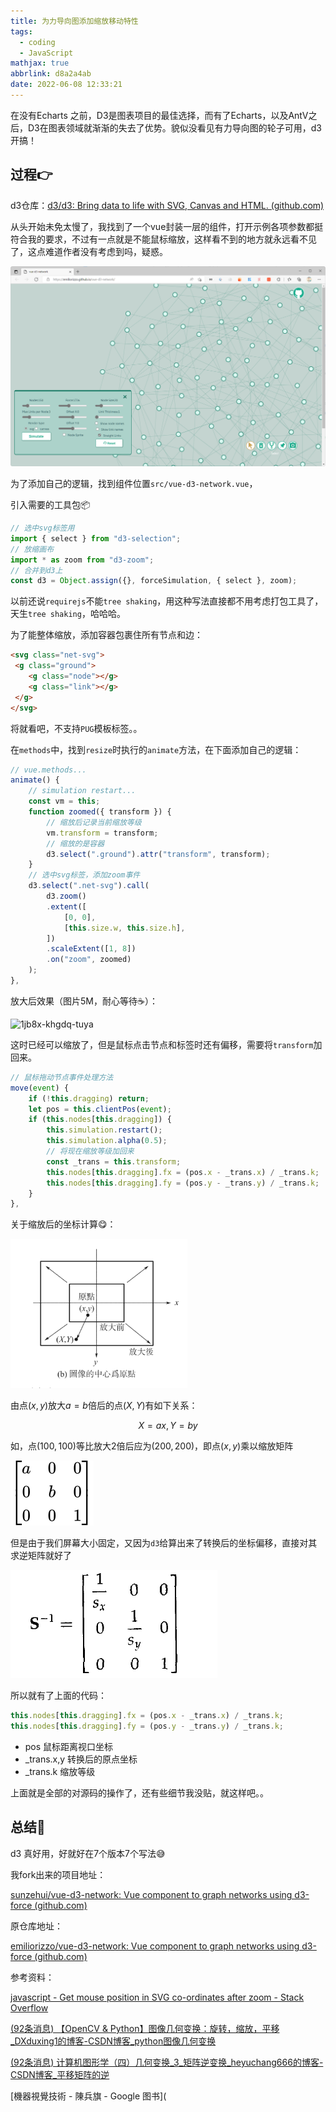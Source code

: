 ```yaml
---
title: 为力导向图添加缩放移动特性
tags:
  - coding
  - JavaScript
mathjax: true
abbrlink: d8a2a4ab
date: 2022-06-08 12:33:21
---
```

在没有Echarts 之前，D3是图表项目的最佳选择，而有了Echarts，以及AntV之后，D3在图表领域就渐渐的失去了优势。貌似没看见有力导向图的轮子可用，d3开搞！

<!--more-->

## 过程👉

d3仓库：[d3/d3: Bring data to life with SVG, Canvas and HTML. (github.com)](https://github.com/d3/d3)

从头开始未免太慢了，我找到了一个vue封装一层的组件，打开示例各项参数都挺符合我的要求，不过有一点就是不能鼠标缩放，这样看不到的地方就永远看不见了，这点难道作者没有考虑到吗，疑惑。

![image-20220608115701196](为力导向图添加缩放移动特性/image-20220608115701196.png)

为了添加自己的逻辑，找到组件位置`src/vue-d3-network.vue`，

引入需要的工具包📦

```javascript
// 选中svg标签用
import { select } from "d3-selection";
// 放缩画布
import * as zoom from "d3-zoom";
// 合并到d3上
const d3 = Object.assign({}, forceSimulation, { select }, zoom);
```

以前还说`requirejs`不能`tree shaking`，用这种写法直接都不用考虑打包工具了，天生`tree shaking`，哈哈哈。



为了能整体缩放，添加容器包裹住所有节点和边：

```html
<svg class="net-svg">
 <g class="ground">
 	<g class="node"></g>
 	<g class="link"></g>   
 </g>
</svg>
```

将就看吧，不支持`PUG`模板标签。。

在`methods`中，找到`resize`时执行的`animate`方法，在下面添加自己的逻辑：

```javascript
// vue.methods...
animate() {
    // simulation restart...
    const vm = this;
    function zoomed({ transform }) {
        // 缩放后记录当前缩放等级
        vm.transform = transform;
        // 缩放的是容器
        d3.select(".ground").attr("transform", transform);
    }
    // 选中svg标签，添加zoom事件
    d3.select(".net-svg").call(
        d3.zoom()
        .extent([
            [0, 0],
            [this.size.w, this.size.h],
        ])
        .scaleExtent([1, 8])
        .on("zoom", zoomed)
    );
},
```

放大后效果（图片5M，耐心等待☕）：

![1jb8x-khgdq-tuya](为力导向图添加缩放移动特性/1jb8x-khgdq-tuya.gif)

这时已经可以缩放了，但是鼠标点击节点和标签时还有偏移，需要将`transform`加回来。

```javascript
// 鼠标拖动节点事件处理方法
move(event) {
    if (!this.dragging) return;
    let pos = this.clientPos(event);
    if (this.nodes[this.dragging]) {
        this.simulation.restart();
        this.simulation.alpha(0.5);
        // 将现在缩放等级加回来
        const _trans = this.transform;
        this.nodes[this.dragging].fx = (pos.x - _trans.x) / _trans.k;
        this.nodes[this.dragging].fy = (pos.y - _trans.y) / _trans.k;
    }
},
```

关于缩放后的坐标计算😋：

![image-20220608113013546](为力导向图添加缩放移动特性/image-20220608113013546.png)

由点$(x,y)$放大$a=b$倍后的点$(X,Y)$有如下关系：

$$X=ax,Y=by$$

如，点$(100,100)$等比放大2倍后应为$(200,200)$，即点$(x,y)$乘以缩放矩阵

![MommyTalk1654663171956](为力导向图添加缩放移动特性/MommyTalk1654663171956.svg)

但是由于我们屏幕大小固定，又因为`d3`给算出来了转换后的坐标偏移，直接对其求逆矩阵就好了

![img](为力导向图添加缩放移动特性/20170328180120476.png)

所以就有了上面的代码：

```javascript
this.nodes[this.dragging].fx = (pos.x - _trans.x) / _trans.k;
this.nodes[this.dragging].fy = (pos.y - _trans.y) / _trans.k;
```

- pos 鼠标距离视口坐标
- _trans.x,y 转换后的原点坐标
- _trans.k 缩放等级

上面就是全部的对源码的操作了，还有些细节我没贴，就这样吧。。



## 总结🙌

d3 真好用，好就好在7个版本7个写法😅

我fork出来的项目地址：

[sunzehui/vue-d3-network: Vue component to graph networks using d3-force (github.com)](https://github.com/sunzehui/vue-d3-network)

原仓库地址：

[emiliorizzo/vue-d3-network: Vue component to graph networks using d3-force (github.com)](https://github.com/emiliorizzo/vue-d3-network)



参考资料：

[javascript - Get mouse position in SVG co-ordinates after zoom - Stack Overflow](https://stackoverflow.com/questions/50243442/get-mouse-position-in-svg-co-ordinates-after-zoom)

[(92条消息) 【OpenCV & Python】图像几何变换：旋转，缩放，平移_DXduxing1的博客-CSDN博客_python图像几何变换](https://blog.csdn.net/qq_39507445/article/details/79042477)

[(92条消息) 计算机图形学（四）几何变换_3_矩阵逆变换_heyuchang666的博客-CSDN博客_平移矩阵的逆](https://blog.csdn.net/heyuchang666/article/details/67639887)

[機器視覺技術 - 陳兵旗 - Google 图书](